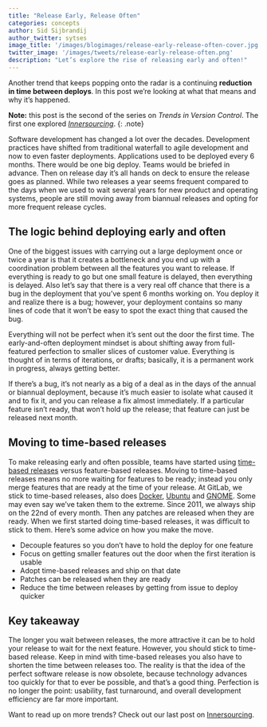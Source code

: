 ```yaml
---
title: "Release Early, Release Often"
categories: concepts
author: Sid Sijbrandij
author_twitter: sytses
image_title: '/images/blogimages/release-early-release-often-cover.jpg'
twitter_image: '/images/tweets/release-early-release-often.png'
description: "Let’s explore the rise of releasing early and often!"
---
```


Another trend that keeps popping onto the radar is a continuing **reduction in time between deploys**. In this post we’re looking at what that means and why it’s happened.

**Note:** this post is the second of the series on _Trends in Version Control_. The first one explored _[Innersourcing][part-1]_.
{: .note}

<!-- more -->

Software development has changed a lot over the decades. Development practices have shifted from traditional waterfall to agile development and now to even faster deployments. Applications used to be deployed every 6 months. There would be one big deploy. Teams would be briefed in advance. Then on release day it’s all hands on deck to ensure the release goes as planned. While two releases a year seems frequent compared to the days when we used to wait several years for new product and operating systems, people are still moving away from biannual releases and opting for more frequent release cycles.

## The logic behind deploying early and often

One of the biggest issues with carrying out a large deployment once or twice a year is that it creates a bottleneck and you end up with a coordination problem between all the features you want to release. If everything is ready to go but one small feature is delayed, then everything is delayed. Also let’s say that there is a very real off chance that there is a bug in the deployment that you’ve spent 6 months working on. You deploy it and realize there is a bug; however, your deployment contains so many lines of code that it won’t be easy to spot the exact thing that caused the bug.
 
Everything will not be perfect when it’s sent out the door the first time. The early-and-often deployment mindset is about shifting away from full-featured perfection to smaller slices of customer value. Everything is thought of in terms of iterations, or drafts; basically, it is a permanent work in progress, always getting better.
 
If there’s a bug, it’s not nearly as a big of a deal as in the days of the annual or biannual deployment, because it’s much easier to isolate what caused it and to fix it, and you can release a fix almost immediately. If a particular feature isn’t ready, that won’t hold up the release; that feature can just be released next month.

## Moving to time-based releases

To make releasing early and often possible, teams have started using [time-based releases] versus feature-based releases. Moving to time-based releases means no more waiting for features to be ready; instead you only merge features that are ready at the time of your release. At GitLab, we stick to time-based releases, also does  [Docker], [Ubuntu] and [GNOME]. Some may even say we’ve taken them to the extreme. Since 2011, we always ship on the 22nd of every month. Then any patches are released when they are ready. When we first started doing time-based releases, it was difficult to stick to them. Here’s some advice on how you make the move.

- Decouple features so you don’t have to hold the deploy for one feature
- Focus on getting smaller features out the door when the first iteration is usable 
- Adopt time-based releases and ship on that date 
- Patches can be released when they are ready
- Reduce the time between releases by getting from issue to deploy quicker

## Key takeaway

The longer you wait between releases, the more attractive it can be to hold your release to wait for the next feature. However, you should stick to time-based release. Keep in mind with time-based releases you also have to shorten the time between releases too. The reality is that the idea of the perfect software release is now obsolete, because technology advances too quickly for that to ever be possible, and that’s a good thing. Perfection is no longer the point: usability, fast turnaround, and overall development efficiency are far more important.

Want to read up on more trends? Check out our last post on [Innersourcing][part-1].

<!-- cover image: https://unsplash.com/photos/r-EecLdRRww - resized and compressed -->

<!-- Identifiers, in alphabetical order -->

[DOCKER]: https://github.com/docker/docker/wiki
[GNOME]: https://wiki.gnome.org/ReleasePlanning/TimeBased
[part-1]: /2016/07/07/trends-version-control-innersourcing/
[time-based releases]: http://www.infoworld.com/article/2638146/open-source-software/time-based-release-methodologies-and-open-source-communities.html
[Ubuntu]: https://wiki.ubuntu.com/TimeBasedReleases
